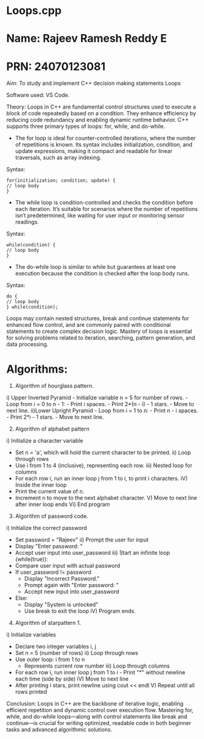# Loops.cpp
# Name: Rajeev Ramesh Reddy E
# PRN: 24070123081
Aim: To study and implement C++ decision making statements Loops

Software used: VS Code.

Theory: 
Loops in C++ are fundamental control structures used to execute a block of code repeatedly based on a condition. They enhance efficiency by reducing code redundancy and enabling dynamic runtime behavior. C++ supports three primary types of loops: for, while, and do-while.
- The for loop is ideal for counter-controlled iterations, where the number of repetitions is known. Its syntax includes initialization, condition, and update expressions, making it compact and readable for linear traversals, such as array indexing.

Syntax:
    
    for(initialization; condition; update) {
    // loop body
    }
- The while loop is condition-controlled and checks the condition before each iteration. It’s suitable for scenarios where the number of repetitions isn’t predetermined, like waiting for user input or monitoring sensor readings.

Syntax: 

    while(condition) {
    // loop body
    }
- The do-while loop is similar to while but guarantees at least one execution because the condition is checked after the loop body runs.

Syntax:

    do {
    // loop body
    } while(condition);

    
Loops may contain nested structures, break and continue statements for enhanced flow control, and are commonly paired with conditional statements to create complex decision logic. Mastery of loops is essential for solving problems related to iteration, searching, pattern generation, and data processing.

# Algorithms:

1) Algorithm of hourglass pattern.
 
  i) Upper Inverted Pyramid
    - Initialize variable n = 5 for number of rows.
    - Loop from i = 0 to n - 1:
    - Print i spaces.
    - Print 2*(n - i) - 1 stars.
    - Move to next line.
   ii)Lower Upright Pyramid
    - Loop from i = 1 to n:
    - Print n - i spaces.
    - Print 2*i - 1 stars.
    - Move to next line.
  
2) Algorithm of alphabet pattern

 i) Initialize a character variable
  - Set n = 'a', which will hold the current character to be printed.
ii) Loop through rows
 - Use i from 1 to 4 (inclusive), representing each row.
iii) Nested loop for columns
- For each row i, run an inner loop j from 1 to i, to print i characters.
iV) Inside the inner loop
- Print the current value of n.
- Increment n to move to the next alphabet character.
V) Move to next line after inner loop ends
Vi) End program

3) Algorithm of password code.

 i) Initialize the correct password
  - Set password = "Rajeev"
ii) Prompt the user for input
  - Display "Enter password: "
  - Accept user input into user_password
iii) Start an infinite loop (while(true)):
- Compare user input with actual password
 - If user_password != password
   - Display "Incorrect Password."
   - Prompt again with "Enter password: "
   - Accept new input into user_password
- Else:
   - Display "System is unlocked"
   - Use break to exit the loop
iV) Program ends.

4) Algorithm of starpattern 1.

 i) Initialize variables
   - Declare two integer variables i, j
   - Set n = 5 (number of rows)
ii) Loop through rows
   - Use outer loop: i from 1 to n
     - Represents current row number
iii) Loop through columns
   - For each row i, run inner loop j from 1 to i
    - Print "*" without newline each time (side by side)
iV) Move to next line
   - After printing i stars, print newline using cout << endl
V) Repeat until all rows printed



Conclusion: 
Loops in C++ are the backbone of iterative logic, enabling efficient repetition and dynamic control over execution flow. Mastering for, while, and do-while loops—along with control statements like break and continue—is crucial for writing optimized, readable code in both beginner tasks and advanced algorithmic solutions.

